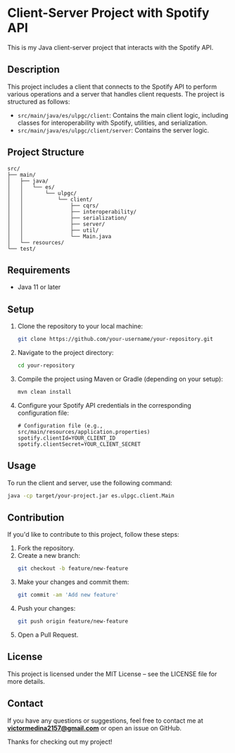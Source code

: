 # Client-Server Project with Spotify API

This is my Java client-server project that interacts with the Spotify API.

## Description

This project includes a client that connects to the Spotify API to perform various operations and a server that handles client requests. The project is structured as follows:

- `src/main/java/es/ulpgc/client`: Contains the main client logic, including classes for interoperability with Spotify, utilities, and serialization.
- `src/main/java/es/ulpgc/client/server`: Contains the server logic.

## Project Structure

```
src/
├── main/
│   ├── java/
│   │   └── es/
│   │       └── ulpgc/
│   │           └── client/
│   │               ├── cqrs/
│   │               ├── interoperability/
│   │               ├── serialization/
│   │               ├── server/
│   │               ├── util/
│   │               └── Main.java
│   └── resources/
└── test/
```

## Requirements

- Java 11 or later

## Setup

1. Clone the repository to your local machine:
    ```sh
    git clone https://github.com/your-username/your-repository.git
    ```
2. Navigate to the project directory:
    ```sh
    cd your-repository
    ```
3. Compile the project using Maven or Gradle (depending on your setup):
    ```sh
    mvn clean install
    ```
4. Configure your Spotify API credentials in the corresponding configuration file:
    ```properties
    # Configuration file (e.g., src/main/resources/application.properties)
    spotify.clientId=YOUR_CLIENT_ID
    spotify.clientSecret=YOUR_CLIENT_SECRET
    ```

## Usage

To run the client and server, use the following command:

```sh
java -cp target/your-project.jar es.ulpgc.client.Main
```

## Contribution

If you'd like to contribute to this project, follow these steps:

1. Fork the repository.  
2. Create a new branch:  
   ```sh
   git checkout -b feature/new-feature
   ```
3. Make your changes and commit them:  
   ```sh
   git commit -am 'Add new feature'
   ```
4. Push your changes:  
   ```sh
   git push origin feature/new-feature
   ```
5. Open a Pull Request.

## License

This project is licensed under the MIT License – see the LICENSE file for more details.

## Contact

If you have any questions or suggestions, feel free to contact me at **victormedina2157@gmail.com** or open an issue on GitHub.

Thanks for checking out my project!
